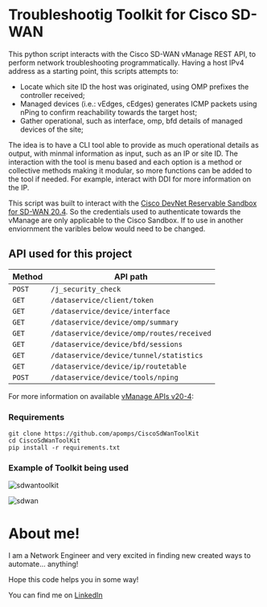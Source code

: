 # Troubleshootig Toolkit for Cisco SD-WAN

This python script interacts with the Cisco SD-WAN vManage REST API, to perform network troubleshooting programmatically.
Having a host IPv4 address as a starting point, this scripts attempts to:
- Locate which site ID the host was originated, using OMP prefixes the controller received;
- Managed devices (i.e.: vEdges, cEdges) generates ICMP packets using nPing to confirm reachability towards the target host;
- Gather operational, such as interface, omp, bfd details of managed devices of the site;

The idea is to have a CLI tool able to provide as much operational details as output, with minmal information as input, such as an IP or site ID.
The interaction with the tool is menu based and each option is a method or collective methods making it modular, so more functions can be added to the tool if needed. For example, interact with DDI for more information on the IP.

This script was built to interact with the [Cisco DevNet Reservable Sandbox for SD-WAN 20.4](https://devnetsandbox.cisco.com/RM/Diagram/Index/4a0f4308-1fc4-4f4c-ae8c-2734f705bd21?diagramType=Topology). So the credentials used to authenticate towards the vManage are only applicable to the Cisco Sandbox. If to use in another enviornment the varibles below would need to be changed.

## API used for this project
| Method | API path |
| --- | --- |
| `POST` | `/j_security_check` |
| `GET` | `/dataservice/client/token` |
| `GET` | `/dataservice/device/interface` |
| `GET` | `/dataservice/device/omp/summary` |
| `GET` | `/dataservice/device/omp/routes/received` |
| `GET` | `/dataservice/device/bfd/sessions` |
| `GET` | `/dataservice/device/tunnel/statistics` |
| `GET` | `/dataservice/device/ip/routetable` |
| `POST` | `/dataservice/device/tools/nping` |

For more information on available [vManage APIs v20-4](https://developer.cisco.com/docs/sdwan/#!sd-wan-vmanage-v20-4):

### Requirements
```
git clone https://github.com/apomps/CiscoSdWanToolKit
cd CiscoSdWanToolKit
pip install -r requirements.txt
```

### Example of Toolkit being used
![sdwantoolkit](https://user-images.githubusercontent.com/68168232/174201627-d6024e13-3f32-49be-aaaf-46d47da84cf4.png)

![sdwan](https://user-images.githubusercontent.com/68168232/174213051-48b85589-7312-48c0-bbab-3cdf0d477a0e.gif)


# About me!
I am a Network Engineer and very excited in finding new created ways to automate... anything!

Hope this code helps you in some way!

You can find me on [LinkedIn](https://linkedin.com/in/arthur-pompeu-3459bb23)
